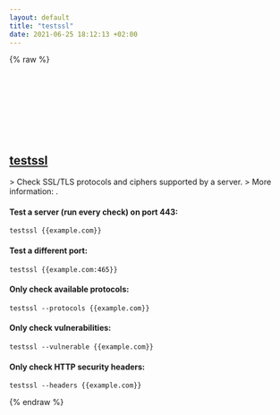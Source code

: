 ```yaml
---
layout: default
title: "testssl"
date: 2021-06-25 18:12:13 +02:00
---
```

{% raw %}
<h2 id="testssl">
  <a href="/en/common/testssl.html">testssl</a> <a href="#testssl"><svg class="icon">
    <use href="/assets/images/unicode_sprite.svg#link" />
  </svg></a>
</h2>
> Check SSL/TLS protocols and ciphers supported by a server.
> More information: <https://testssl.sh/>.

#### Test a server (run every check) on port 443:
```shell
testssl {{example.com}}
```
#### Test a different port:
```shell
testssl {{example.com:465}}
```
#### Only check available protocols:
```shell
testssl --protocols {{example.com}}
```
#### Only check vulnerabilities:
```shell
testssl --vulnerable {{example.com}}
```
#### Only check HTTP security headers:
```shell
testssl --headers {{example.com}}
```
{% endraw %}